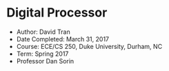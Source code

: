 # Digital Processor
 - Author: David Tran
 - Date Completed: March 31, 2017
 - Course: ECE/CS 250, Duke University, Durham, NC
 - Term: Spring 2017
 - Professor Dan Sorin
